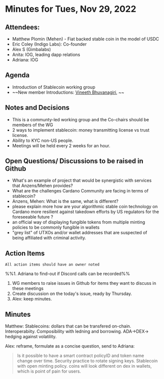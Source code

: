 # Minutes for Tues, Nov 29, 2022

## Attendees:

* Matthew Plomin (Mehen) - Fiat backed stable coin in the model of USDC
* Eric Coley (Indigo Labs): Co-founder
* Alex S (Gimbalabs)
* Anita: IOG, leading dapp relations
* Adriana: IOG

## Agenda
- Introduction of Stablecoin working group
- ~~New member Introductions: [Vineeth Bhuvanagiri](https://www.linkedin.com/in/vineeth-bhuvanagiri-59b35679/), ~~

## Notes and Decisions

- This is a communty-led working group and the Co-chairs should be members of the WG
- 2 ways to implement stablecoin: money transmitting license vs trust license.
- Ability to KYC non-US people.
- Meetings will be held every 2 weeks for an hour.

## Open Questions/ Discussions to be raised in Github
- What's an example of project that would be synergistic with services that Anzens/Mehen provides?
- What are the challenges Cardano Community are facing in terms of stablecoin?
- Anzens, Mehen: What is the same, what is different?
- please explain more how are your algorithmic stable coin technology on Cardano more resilient against takedown efforts by US regulators for the foreseeable future ?
- an official way of displaying fungible tokens from multiple minting policies to be commonly fungible in wallets
- "grey list" of UTXOs and/or wallet addresses that are suspected of being affiliated with criminal activity.



## Action Items
```
All action items should have an owner noted
```
%%1. Adriana to find-out if Discord calls can be recorded%%
1. WG members to raise issues in Github for items they want to discuss in these meetings
2. Create discussion on the today's issue, ready by Thursday.
3. Alex: keep minutes.

## Minutes

Matthew:
Stablecoins: dollars that can be transfered on-chain.
Interoperabiity. Composibility with ledning and borrowing.
ADA->DEX-> hedging against volatility.

Alex: reframe, formulate as a concise question, send to Adriana:

>Is it possible to have a smart contract 
policyID and token name change over time.
Security practice to rotate signing keys.
Stablecoin with open minting policy.
coins will look different on dex in wallets, which is point of pain for users.


